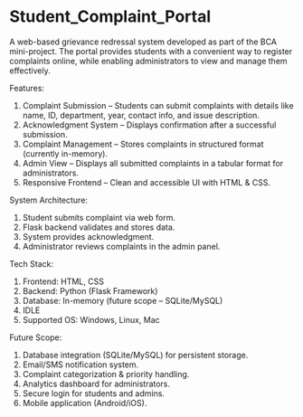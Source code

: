 # Student_Complaint_Portal
A web-based grievance redressal system developed as part of the BCA mini-project. The portal provides students with a convenient way to register complaints online, while enabling administrators to view and manage them effectively.

Features:
1. Complaint Submission – Students can submit complaints with details like name, ID, department, year, contact info, and issue description.
2. Acknowledgment System – Displays confirmation after a successful submission.
3. Complaint Management – Stores complaints in structured format (currently in-memory).
4. Admin View – Displays all submitted complaints in a tabular format for administrators.
5. Responsive Frontend – Clean and accessible UI with HTML & CSS.

System Architecture:
1. Student submits complaint via web form.
2. Flask backend validates and stores data.
3. System provides acknowledgment.
4. Administrator reviews complaints in the admin panel.

Tech Stack:
1. Frontend: HTML, CSS
2. Backend: Python (Flask Framework)
3. Database: In-memory (future scope – SQLite/MySQL)
4. IDLE
5. Supported OS: Windows, Linux, Mac

Future Scope:
1. Database integration (SQLite/MySQL) for persistent storage.
2. Email/SMS notification system.
3. Complaint categorization & priority handling.
4. Analytics dashboard for administrators.
5. Secure login for students and admins.
6. Mobile application (Android/iOS).

